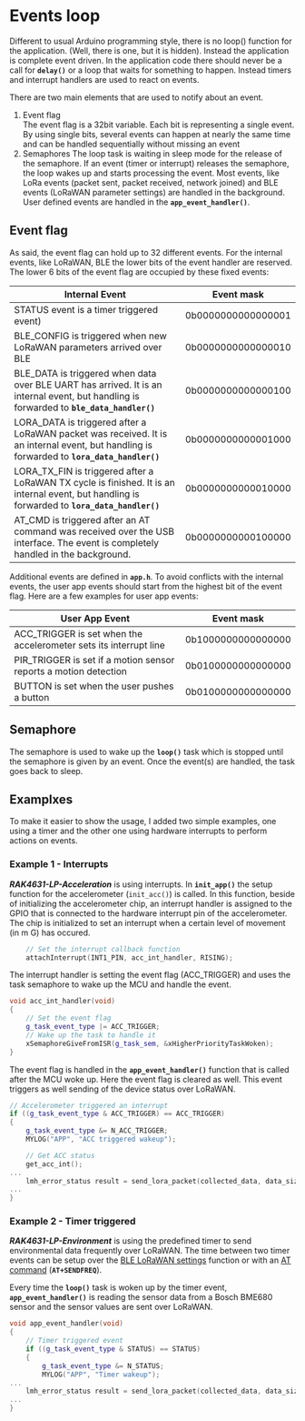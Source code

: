 # Events loop

Different to usual Arduino programming style, there is no loop() function for the application. (Well, there is one, but it is hidden). Instead the application is complete event driven. In the application code there should never be a call for **`delay()`** or a loop that waits for something to happen. Instead timers and interrupt handlers are used to react on events.

There are two main elements that are used to notify about an event.
1) Event flag    
    The event flag is a 32bit variable. Each bit is representing a single event. By using single bits, several events can happen at nearly the same time and can be handled sequentially without missing an event
2) Semaphores
    The loop task is waiting in sleep mode for the release of the semaphore. If an event (timer or interrupt) releases the semaphore, the loop wakes up and starts processing the event. Most events, like LoRa events (packet sent, packet received, network joined) and BLE events (LoRaWAN parameter settings) are handled in the background. User defined events are handled in the **`app_event_handler()`**.

## Event flag
As said, the event flag can hold up to 32 different events. For the internal events, like LoRaWAN, BLE the lower bits of the event handler are reserved. The lower 6 bits of the event flag are occupied by these fixed events:

| Internal Event | Event mask |
| -- | :-: |
| STATUS event is a timer triggered event) | 0b0000000000000001 |
| BLE_CONFIG is triggered when new LoRaWAN parameters arrived over BLE | 0b0000000000000010 |
| BLE_DATA is triggered when data over BLE UART has arrived. It is an internal event, but handling is forwarded to **`ble_data_handler()`** | 0b0000000000000100 |
| LORA_DATA is triggered after a LoRaWAN packet was received. It is an internal event, but handling is forwarded to **`lora_data_handler()`** | 0b0000000000001000
| LORA_TX_FIN is triggered after a LoRaWAN TX cycle is finished. It is an internal event, but handling is forwarded to **`lora_data_handler()`** | 0b0000000000010000 |
| AT_CMD is triggered after an AT command was received over the USB interface. The event is completely handled in the background. | 0b0000000000100000 |

Additional events are defined in **`app.h`**. To avoid conflicts with the internal events, the user app events should start from the highest bit of the event flag. Here are a few examples for user app events:

| User App Event | Event mask |
| -- | :-: |
| ACC_TRIGGER is set when the accelerometer sets its interrupt line | 0b1000000000000000 |
| PIR_TRIGGER is set if a motion sensor reports a motion detection | 0b0100000000000000 |
| BUTTON is set when the user pushes a button | 0b0100000000000000 |

## Semaphore
The semaphore is used to wake up the **`loop()`** task which is stopped until the semaphore is given by an event. Once the event(s) are handled, the task goes back to sleep.    

## Examplxes
To make it easier to show the usage, I added two simple examples, one using a timer and the other one using hardware interrupts to perform actions on events.    

### Example 1 - Interrupts
_**RAK4631-LP-Acceleration**_ is using interrupts. In **`init_app()`** the setup function for the accelerometer (`init_acc()`) is called. In this function, beside of initializing the accelerometer chip, an interrupt handler is assigned to the GPIO that is connected to the hardware interrupt pin of the accelerometer. The chip is initialized to set an interrupt when a certain level of movement (in m G) has occured.

```c++
	// Set the interrupt callback function
	attachInterrupt(INT1_PIN, acc_int_handler, RISING);
```

The interrupt handler is setting the event flag (ACC_TRIGGER) and uses the task semaphore to wake up the MCU and handle the event.

```c++
void acc_int_handler(void)
{
	// Set the event flag
	g_task_event_type |= ACC_TRIGGER;
	// Wake up the task to handle it
	xSemaphoreGiveFromISR(g_task_sem, &xHigherPriorityTaskWoken);
}
```

The event flag is handled in the **`app_event_handler()`** function that is called after the MCU woke up. Here the event flag is cleared as well. This event triggers as well sending of the device status over LoRaWAN.

```c++
// Accelerometer triggered an interrupt
if ((g_task_event_type & ACC_TRIGGER) == ACC_TRIGGER)
{
	g_task_event_type &= N_ACC_TRIGGER;
	MYLOG("APP", "ACC triggered wakeup");

	// Get ACC status
	get_acc_int();
...
	lmh_error_status result = send_lora_packet(collected_data, data_size);
...
}
```

### Example 2 - Timer triggered
_**RAK4631-LP-Environment**_ is using the predefined timer to send environmental data frequently over LoRaWAN. The time between two timer events can be setup over the [BLE LoRaWAN settings](./BLE_Services.md) function or with an [AT command](./AT-Command.md/#at+sendfreq) (**`AT+SENDFREQ`**).

Every time the **`loop()`** task is woken up by the timer event, **`app_event_handler()`** is reading the sensor data from a Bosch BME680 sensor and the sensor values are sent over LoRaWAN.

```c++
void app_event_handler(void)
{
	// Timer triggered event
	if ((g_task_event_type & STATUS) == STATUS)
	{
		g_task_event_type &= N_STATUS;
		MYLOG("APP", "Timer wakeup");
...
	lmh_error_status result = send_lora_packet(collected_data, data_size);
...
}
```
